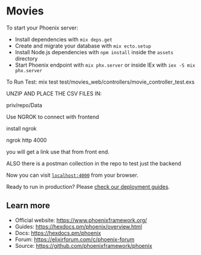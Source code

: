 # Movies

To start your Phoenix server:

  * Install dependencies with `mix deps.get`
  * Create and migrate your database with `mix ecto.setup`
  * Install Node.js dependencies with `npm install` inside the `assets` directory
  * Start Phoenix endpoint with `mix phx.server` or inside IEx with `iex -S mix phx.server`



  To Run Test:
  mix test test/movies_web/controllers/movie_controller_test.exs


  UNZIP AND PLACE THE CSV FILES IN:

  priv/repo/Data


  Use NGROK to connect with frontend

install ngrok
 
 ngrok http 4000

 you will get a link use that from front end.


 ALSO there is a postman collection in the repo to test just the backend


Now you can visit [`localhost:4000`](http://localhost:4000) from your browser.

Ready to run in production? Please [check our deployment guides](https://hexdocs.pm/phoenix/deployment.html).

## Learn more

  * Official website: https://www.phoenixframework.org/
  * Guides: https://hexdocs.pm/phoenix/overview.html
  * Docs: https://hexdocs.pm/phoenix
  * Forum: https://elixirforum.com/c/phoenix-forum
  * Source: https://github.com/phoenixframework/phoenix
